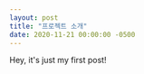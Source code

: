 ```yaml
---
layout: post
title: "프로젝트 소개"
date: 2020-11-21 00:00:00 -0500
---
```


Hey, it's just my first post!
